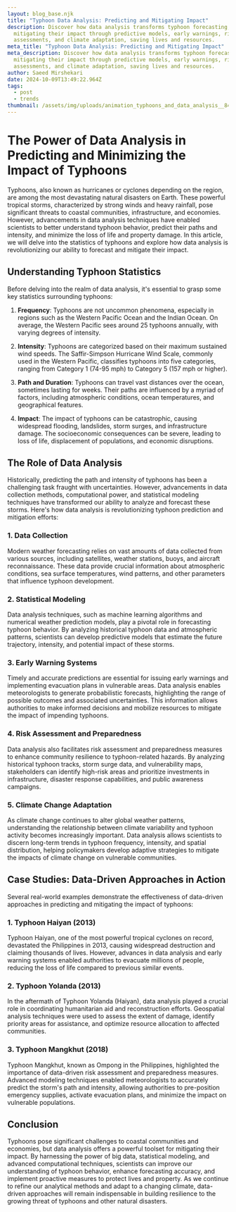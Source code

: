 ```yaml
---
layout: blog_base.njk
title: "Typhoon Data Analysis: Predicting and Mitigating Impact"
description: Discover how data analysis transforms typhoon forecasting,
  mitigating their impact through predictive models, early warnings, risk
  assessments, and climate adaptation, saving lives and resources.
meta_title: "Typhoon Data Analysis: Predicting and Mitigating Impact"
meta_description: Discover how data analysis transforms typhoon forecasting,
  mitigating their impact through predictive models, early warnings, risk
  assessments, and climate adaptation, saving lives and resources.
author: Saeed Mirshekari
date: 2024-10-09T13:49:22.964Z
tags:
  - post
  - trends
thumbnail: /assets/img/uploads/animation_typhoons_and_data_analysis__847405774.png
---
```

# The Power of Data Analysis in Predicting and Minimizing the Impact of Typhoons

Typhoons, also known as hurricanes or cyclones depending on the region, are among the most devastating natural disasters on Earth. These powerful tropical storms, characterized by strong winds and heavy rainfall, pose significant threats to coastal communities, infrastructure, and economies. However, advancements in data analysis techniques have enabled scientists to better understand typhoon behavior, predict their paths and intensity, and minimize the loss of life and property damage. In this article, we will delve into the statistics of typhoons and explore how data analysis is revolutionizing our ability to forecast and mitigate their impact.

## Understanding Typhoon Statistics

Before delving into the realm of data analysis, it's essential to grasp some key statistics surrounding typhoons:

1. **Frequency**: Typhoons are not uncommon phenomena, especially in regions such as the Western Pacific Ocean and the Indian Ocean. On average, the Western Pacific sees around 25 typhoons annually, with varying degrees of intensity.

2. **Intensity**: Typhoons are categorized based on their maximum sustained wind speeds. The Saffir-Simpson Hurricane Wind Scale, commonly used in the Western Pacific, classifies typhoons into five categories, ranging from Category 1 (74-95 mph) to Category 5 (157 mph or higher).

3. **Path and Duration**: Typhoons can travel vast distances over the ocean, sometimes lasting for weeks. Their paths are influenced by a myriad of factors, including atmospheric conditions, ocean temperatures, and geographical features.

4. **Impact**: The impact of typhoons can be catastrophic, causing widespread flooding, landslides, storm surges, and infrastructure damage. The socioeconomic consequences can be severe, leading to loss of life, displacement of populations, and economic disruptions.

## The Role of Data Analysis

Historically, predicting the path and intensity of typhoons has been a challenging task fraught with uncertainties. However, advancements in data collection methods, computational power, and statistical modeling techniques have transformed our ability to analyze and forecast these storms. Here's how data analysis is revolutionizing typhoon prediction and mitigation efforts:

### 1. Data Collection

Modern weather forecasting relies on vast amounts of data collected from various sources, including satellites, weather stations, buoys, and aircraft reconnaissance. These data provide crucial information about atmospheric conditions, sea surface temperatures, wind patterns, and other parameters that influence typhoon development.

### 2. Statistical Modeling

Data analysis techniques, such as machine learning algorithms and numerical weather prediction models, play a pivotal role in forecasting typhoon behavior. By analyzing historical typhoon data and atmospheric patterns, scientists can develop predictive models that estimate the future trajectory, intensity, and potential impact of these storms.

### 3. Early Warning Systems

Timely and accurate predictions are essential for issuing early warnings and implementing evacuation plans in vulnerable areas. Data analysis enables meteorologists to generate probabilistic forecasts, highlighting the range of possible outcomes and associated uncertainties. This information allows authorities to make informed decisions and mobilize resources to mitigate the impact of impending typhoons.

### 4. Risk Assessment and Preparedness

Data analysis also facilitates risk assessment and preparedness measures to enhance community resilience to typhoon-related hazards. By analyzing historical typhoon tracks, storm surge data, and vulnerability maps, stakeholders can identify high-risk areas and prioritize investments in infrastructure, disaster response capabilities, and public awareness campaigns.

### 5. Climate Change Adaptation

As climate change continues to alter global weather patterns, understanding the relationship between climate variability and typhoon activity becomes increasingly important. Data analysis allows scientists to discern long-term trends in typhoon frequency, intensity, and spatial distribution, helping policymakers develop adaptive strategies to mitigate the impacts of climate change on vulnerable communities.

## Case Studies: Data-Driven Approaches in Action

Several real-world examples demonstrate the effectiveness of data-driven approaches in predicting and mitigating the impact of typhoons:

### 1. Typhoon Haiyan (2013)

Typhoon Haiyan, one of the most powerful tropical cyclones on record, devastated the Philippines in 2013, causing widespread destruction and claiming thousands of lives. However, advances in data analysis and early warning systems enabled authorities to evacuate millions of people, reducing the loss of life compared to previous similar events.

### 2. Typhoon Yolanda (2013)

In the aftermath of Typhoon Yolanda (Haiyan), data analysis played a crucial role in coordinating humanitarian aid and reconstruction efforts. Geospatial analysis techniques were used to assess the extent of damage, identify priority areas for assistance, and optimize resource allocation to affected communities.

### 3. Typhoon Mangkhut (2018)

Typhoon Mangkhut, known as Ompong in the Philippines, highlighted the importance of data-driven risk assessment and preparedness measures. Advanced modeling techniques enabled meteorologists to accurately predict the storm's path and intensity, allowing authorities to pre-position emergency supplies, activate evacuation plans, and minimize the impact on vulnerable populations.

## Conclusion

Typhoons pose significant challenges to coastal communities and economies, but data analysis offers a powerful toolset for mitigating their impact. By harnessing the power of big data, statistical modeling, and advanced computational techniques, scientists can improve our understanding of typhoon behavior, enhance forecasting accuracy, and implement proactive measures to protect lives and property. As we continue to refine our analytical methods and adapt to a changing climate, data-driven approaches will remain indispensable in building resilience to the growing threat of typhoons and other natural disasters.